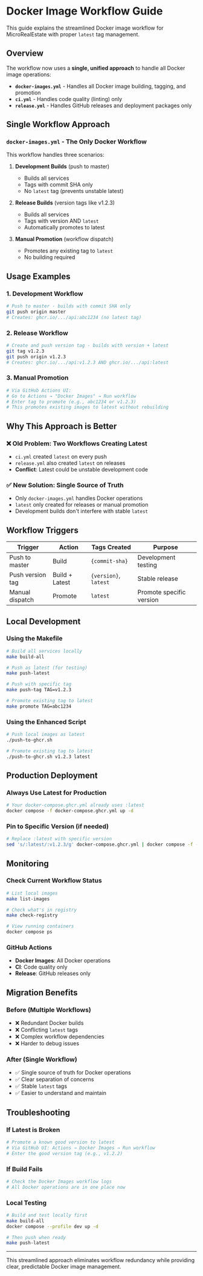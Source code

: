 # Docker Image Workflow Guide

This guide explains the streamlined Docker image workflow for MicroRealEstate with proper `latest` tag management.

## Overview

The workflow now uses a **single, unified approach** to handle all Docker image operations:

- **`docker-images.yml`** - Handles all Docker image building, tagging, and promotion
- **`ci.yml`** - Handles code quality (linting) only
- **`release.yml`** - Handles GitHub releases and deployment packages only

## Single Workflow Approach

### `docker-images.yml` - The Only Docker Workflow

This workflow handles three scenarios:

1. **Development Builds** (push to master)
   - Builds all services
   - Tags with commit SHA only
   - No `latest` tag (prevents unstable latest)

2. **Release Builds** (version tags like v1.2.3)
   - Builds all services
   - Tags with version AND `latest`
   - Automatically promotes to latest

3. **Manual Promotion** (workflow dispatch)
   - Promotes any existing tag to `latest`
   - No building required

## Usage Examples

### 1. Development Workflow
```bash
# Push to master - builds with commit SHA only
git push origin master
# Creates: ghcr.io/.../api:abc1234 (no latest tag)
```

### 2. Release Workflow
```bash
# Create and push version tag - builds with version + latest
git tag v1.2.3
git push origin v1.2.3
# Creates: ghcr.io/.../api:v1.2.3 AND ghcr.io/.../api:latest
```

### 3. Manual Promotion
```bash
# Via GitHub Actions UI:
# Go to Actions → "Docker Images" → Run workflow
# Enter tag to promote (e.g., abc1234 or v1.2.3)
# This promotes existing images to latest without rebuilding
```

## Why This Approach is Better

### ❌ **Old Problem: Two Workflows Creating Latest**
- `ci.yml` created `latest` on every push
- `release.yml` also created `latest` on releases
- **Conflict**: Latest could be unstable development code

### ✅ **New Solution: Single Source of Truth**
- Only `docker-images.yml` handles Docker operations
- `latest` only created for releases or manual promotion
- Development builds don't interfere with stable `latest`

## Workflow Triggers

| Trigger | Action | Tags Created | Purpose |
|---------|--------|-------------|---------|
| Push to master | Build | `{commit-sha}` | Development testing |
| Push version tag | Build + Latest | `{version}`, `latest` | Stable release |
| Manual dispatch | Promote | `latest` | Promote specific version |

## Local Development

### Using the Makefile
```bash
# Build all services locally
make build-all

# Push as latest (for testing)
make push-latest

# Push with specific tag
make push-tag TAG=v1.2.3

# Promote existing tag to latest
make promote TAG=abc1234
```

### Using the Enhanced Script
```bash
# Push local images as latest
./push-to-ghcr.sh

# Promote existing tag to latest
./push-to-ghcr.sh v1.2.3 latest
```

## Production Deployment

### Always Use Latest for Production
```bash
# Your docker-compose.ghcr.yml already uses :latest
docker compose -f docker-compose.ghcr.yml up -d
```

### Pin to Specific Version (if needed)
```bash
# Replace :latest with specific version
sed 's/:latest/:v1.2.3/g' docker-compose.ghcr.yml | docker compose -f - up -d
```

## Monitoring

### Check Current Workflow Status
```bash
# List local images
make list-images

# Check what's in registry
make check-registry

# View running containers
docker compose ps
```

### GitHub Actions
- **Docker Images**: All Docker operations
- **CI**: Code quality only
- **Release**: GitHub releases only

## Migration Benefits

### Before (Multiple Workflows)
- ❌ Redundant Docker builds
- ❌ Conflicting `latest` tags
- ❌ Complex workflow dependencies
- ❌ Harder to debug issues

### After (Single Workflow)
- ✅ Single source of truth for Docker operations
- ✅ Clear separation of concerns
- ✅ Stable `latest` tags
- ✅ Easier to understand and maintain

## Troubleshooting

### If Latest is Broken
```bash
# Promote a known good version to latest
# Via GitHub UI: Actions → Docker Images → Run workflow
# Enter the good version tag (e.g., v1.2.2)
```

### If Build Fails
```bash
# Check the Docker Images workflow logs
# All Docker operations are in one place now
```

### Local Testing
```bash
# Build and test locally first
make build-all
docker compose --profile dev up -d

# Then push when ready
make push-latest
```

---

This streamlined approach eliminates workflow redundancy while providing clear, predictable Docker image management.
